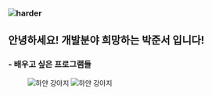 
### ![harder](https://capsule-render.vercel.app/api?type=waving&height=300&color=gradient&text=Hello,World!)

## 안녕하세요! 개발분야 희망하는 박준서 입니다!

###  - 배우고 싶은 프로그램들
<figure>
    <img src="https://i.esdrop.com/d/f/tLVjhTbXns/cvbeGtiwIM.png" alt="하얀 강아지"><width="100" height="100"></a>
    <img src="https://i.esdrop.com/d/f/tLVjhTbXns/JsrONzNpOE.jpg" alt="하얀 강아지"><width="100" height="100">
</figure>
